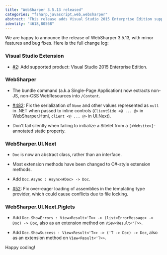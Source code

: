 ```yaml
---
title: "WebSharper 3.5.13 released"
categories: "fsharp,javascript,web,websharper"
abstract: "This release adds Visual Studio 2015 Enterprise Edition support, and several bug fixes and minor features."
identity: "4618,80568"
---
```

We are happy to announce the release of WebSharper 3.5.13, with minor features and bug fixes. Here is the full change log:

### Visual Studio Extension

* [#2](https://github.com/intellifactory/websharper.visualstudio/issues/2): Add supported product: Visual Studio 2015 Enterprise Edition.

### WebSharper

* The bundle command (a.k.a Single-Page Application) now extracts non-JS, non-CSS WebResources into `/Content`.

* [#482](https://github.com/intellifactory/websharper/issues/482): Fix the serialization of `None` and other values represented as `null` in .NET when passed to inline controls (`ClientSide <@ ... @>` in WebSharper.Html, `client <@ ... @>` in UI.Next).

* Don't fail silently when failing to initialize a Sitelet from a `[<Website>]`-annotated static property.

### WebSharper.UI.Next

* `Doc` is now an abstract class, rather than an interface.

* Most extension methods have been changed to C#-style extension methods.

* Add `Doc.Async : Async<#Doc> -> Doc`.

* [#52](https://github.com/intellifactory/websharper.ui.next/issues/52): Fix over-eager loading of assemblies in the templating type provider, which could cause conflicts due to file locking.

### WebSharper.UI.Next.Piglets

* Add `Doc.ShowErrors : View<Result<'T>> -> (list<ErrorMessage> -> Doc) -> Doc`, also as an extension method on `View<Result<'T>>`.

* Add `Doc.ShowSuccess : View<Result<'T>> -> ('T -> Doc) -> Doc`, also as an extension method on `View<Result<'T>>`.

Happy coding!